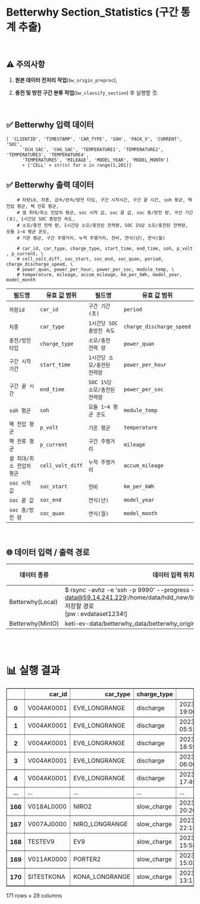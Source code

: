 # **Betterwhy Section_Statistics (구간 통계 추출)**
<br>

## ⚠️ 주의사항 
1. **원본 데이터 전처리 작업**(`bw_origin_preproc`),

2. **충전 및 방전 구간 분류 작업**(`bw_classify_section`) 후 실행할 것.

<br>

## ✅ Betterwhy 입력 데이터
```
[ 'CLIENTID', 'TIMESTAMP', 'CAR_TYPE', 'SOH', 'PACK_V', 'CURRENT', 'SOC',
      'DCH_SAC', 'CHG_SAC', 'TEMPERATURE1', 'TEMPERATURE2', 'TEMPERATURE3', 'TEMPERATURE4',
      'TEMPERATURE5', 'MILEAGE', 'MODEL_YEAR', 'MODEL_MONTH'] 
      + ['CELL' + str(n) for n in range(1,201)]
```

## ✅ Betterwhy 출력 데이터
```
    # 차량id, 차종, 급속/완속/방전 타입, 구간 시작시간, 구간 끝 시간, soh 평균, 팩 전압 평균, 팩 전류 평균, 
    # 셀 최대/최소 전압차 평균, soc 시작 값, soc 끝 값, soc 충/방전 량, 구간 기간(초), 1시간당 SOC 충방전 속도,
    # 소모/충전 전력 량, 1시간당 소모/충전된 전력량, SOC 1%당 소모/충전된 전력량, 모듈 1~4 평균 온도,
    # 기온 평균, 구간 주행거리, 누적 주행거리, 전비, 연식(년), 연식(월)

    # car_id, car_type, charge_type, start_time, end_time, soh, p_volt , p_current, \
    # cell_volt_diff, soc_start, soc_end, soc_quan, period, charge_discharge_speed, \
    # power_quan, power_per_hour, power_per_soc, module_temp, \
    # temperature, mileage, accum_mileage, km_per_kWh, model_year, model_month
```
| 필드명                    | 유효 값 범위                       | 필드명                       | 유효 값 범위                       |
|---------------------------|------------------------------------|------------------------------|------------------------------------|
| `차량id`                  | `car_id`                           | `구간 기간(초)`              | `period`                           |
| `차종`                    | `car_type`                         | `1시간당 SOC 충방전 속도`    | `charge_discharge_speed`           |
| `충전/방전 타입`          | `charge_type`                      | `소모/충전 전력 량`          | `power_quan`                       |
| `구간 시작기간`           | `start_time`                       | `1시간당 소모/충전된 전력량` | `power_per_hour`                   |
| `구간 끝 시간`            | `end_time`                         | `SOC 1%당 소모/충전된 전력량`| `power_per_soc`                    |
| `soh 평균`                | `soh`                              | `모듈 1~4 평균 온도`         | `module_temp`                      |
| `팩 전압 평균`            | `p_volt`                           | `기온 평균`                  | `temperature`                      |
| `팩 전류 평균`            | `p_current`                        | `구간 주행거리`              | `mileage`                          |
| `셀 최대/최소 전압차 평균`| `cell_volt_diff`                   | `누적 주행거리`              | `accum_mileage`                    |
| `soc 시작 값`             | `soc_start`                        | `전비`                       | `km_per_kWh`                       |
| `soc 끝 값`               | `soc_end`                          | `연식(년)`                   | `model_year`                       |
| `soc 충/방전 량`          | `soc_quan`                         | `연식(월)`                   | `model_month`                      |

<br>

## 🌐 데이터 입력 / 출력 경로
| 데이터 종류 | 데이터 입력 위치 | 데이터 저장 위치 |
|-|-|-|
|Betterwhy(Local)|$ rsync -avhz -e 'ssh -p 9990' --progress --partial data@59.14.241.229:/home/data/hdd_new/betterwhy_data/betterwhy_origin 저장할 경로<br>[pw : evdataset1234!]| /
|Betterwhy(MinIO)|keti-ev-data/betterwhy_data/betterwhy_origin|tmp/preproc

<br><br>


# 📊 실행 결과
<div>
<table class="dataframe" border="1">
  <thead>
    <tr style="text-align: right;">
      <th></th>
      <th>car_id</th>
      <th>car_type</th>
      <th>charge_type</th>
      <th>start_time</th>
      <th>end_time</th>
      <th>soh</th>
      <th>p_volt</th>
      <th>p_current</th>
      <th>cell_volt_diff</th>
      <th>soc_start</th>
      <th>soc_end</th>
      <th>soc_quan</th>
      <th>period</th>
      <th>charge_discharge_speed</th>
      <th>power_quan</th>
      <th>power_per_hour</th>
      <th>power_per_soc</th>
      <th>module_temp</th>
      <th>temperature</th>
      <th>mileage</th>
      <th>accum_mileage</th>
      <th>km_per_kWh</th>
      <th>speed_0</th>
      <th>speed_0_30</th>
      <th>speed_30_60</th>
      <th>speed_60_90</th>
      <th>speed_90_180</th>
      <th>model_year</th>
      <th>model_month</th>
    </tr>
  </thead>
  <tbody>
    <tr>
      <th>0</th>
      <td>V004AK0001</td>
      <td>EV6_LONGRANGE</td>
      <td>discharge</td>
      <td>2023-12-13 19:00:39.114000</td>
      <td>2023-12-13 19:41:44.784000</td>
      <td>100.0</td>
      <td>693.437500</td>
      <td>-9.946238</td>
      <td>0.006214</td>
      <td>41.5</td>
      <td>36.0</td>
      <td>5.5</td>
      <td>2465.670</td>
      <td>8.030272</td>
      <td>9.399902</td>
      <td>13.724322</td>
      <td>1.709073</td>
      <td>13.419600</td>
      <td>NaN</td>
      <td>28.0</td>
      <td>42280.0</td>
      <td>2.978754</td>
      <td>180.0</td>
      <td>225.0</td>
      <td>112.0</td>
      <td>193.0</td>
      <td>100.0</td>
      <td>2022.0</td>
      <td>1.0</td>
    </tr>
    <tr>
      <th>1</th>
      <td>V004AK0001</td>
      <td>EV6_LONGRANGE</td>
      <td>discharge</td>
      <td>2023-12-17 05:51:47.948000</td>
      <td>2023-12-17 06:16:12.855000</td>
      <td>100.0</td>
      <td>680.541515</td>
      <td>-14.060327</td>
      <td>0.019223</td>
      <td>30.5</td>
      <td>25.5</td>
      <td>5.0</td>
      <td>1464.907</td>
      <td>12.287469</td>
      <td>7.399902</td>
      <td>18.185215</td>
      <td>1.479980</td>
      <td>0.914622</td>
      <td>NaN</td>
      <td>14.0</td>
      <td>42544.0</td>
      <td>1.891917</td>
      <td>125.0</td>
      <td>115.0</td>
      <td>87.0</td>
      <td>134.0</td>
      <td>15.0</td>
      <td>2022.0</td>
      <td>1.0</td>
    </tr>
    <tr>
      <th>2</th>
      <td>V004AK0001</td>
      <td>EV6_LONGRANGE</td>
      <td>discharge</td>
      <td>2023-12-18 18:59:39.994000</td>
      <td>2023-12-18 19:50:07.481000</td>
      <td>100.0</td>
      <td>749.309686</td>
      <td>-11.091096</td>
      <td>0.014149</td>
      <td>80.5</td>
      <td>72.5</td>
      <td>8.0</td>
      <td>3027.487</td>
      <td>9.512840</td>
      <td>12.700195</td>
      <td>15.101866</td>
      <td>1.587524</td>
      <td>2.311399</td>
      <td>NaN</td>
      <td>34.0</td>
      <td>42643.0</td>
      <td>2.677124</td>
      <td>269.0</td>
      <td>164.0</td>
      <td>238.0</td>
      <td>300.0</td>
      <td>40.0</td>
      <td>2022.0</td>
      <td>1.0</td>
    </tr>
    <tr>
      <th>3</th>
      <td>V004AK0001</td>
      <td>EV6_LONGRANGE</td>
      <td>discharge</td>
      <td>2023-12-15 06:06:47.087000</td>
      <td>2023-12-15 06:39:04.602000</td>
      <td>100.0</td>
      <td>746.728162</td>
      <td>-10.436145</td>
      <td>0.008404</td>
      <td>75.5</td>
      <td>70.5</td>
      <td>5.0</td>
      <td>1937.515</td>
      <td>9.290251</td>
      <td>8.699707</td>
      <td>16.164492</td>
      <td>1.739941</td>
      <td>13.481175</td>
      <td>NaN</td>
      <td>28.0</td>
      <td>42401.0</td>
      <td>3.218499</td>
      <td>80.0</td>
      <td>95.0</td>
      <td>178.0</td>
      <td>285.0</td>
      <td>26.0</td>
      <td>2022.0</td>
      <td>1.0</td>
    </tr>
    <tr>
      <th>4</th>
      <td>V004AK0001</td>
      <td>EV6_LONGRANGE</td>
      <td>discharge</td>
      <td>2023-12-17 17:49:58.113000</td>
      <td>2023-12-17 18:46:13.592000</td>
      <td>100.0</td>
      <td>784.339964</td>
      <td>-6.579222</td>
      <td>0.014624</td>
      <td>96.0</td>
      <td>91.0</td>
      <td>5.0</td>
      <td>3375.479</td>
      <td>5.332577</td>
      <td>9.200195</td>
      <td>9.812149</td>
      <td>1.840039</td>
      <td>12.133289</td>
      <td>NaN</td>
      <td>20.0</td>
      <td>42568.0</td>
      <td>2.173867</td>
      <td>409.0</td>
      <td>321.0</td>
      <td>278.0</td>
      <td>74.0</td>
      <td>14.0</td>
      <td>2022.0</td>
      <td>1.0</td>
    </tr>
    <tr>
      <th>...</th>
      <td>...</td>
      <td>...</td>
      <td>...</td>
      <td>...</td>
      <td>...</td>
      <td>...</td>
      <td>...</td>
      <td>...</td>
      <td>...</td>
      <td>...</td>
      <td>...</td>
      <td>...</td>
      <td>...</td>
      <td>...</td>
      <td>...</td>
      <td>...</td>
      <td>...</td>
      <td>...</td>
      <td>...</td>
      <td>...</td>
      <td>...</td>
      <td>...</td>
      <td>...</td>
      <td>...</td>
      <td>...</td>
      <td>...</td>
      <td>...</td>
      <td>...</td>
      <td>...</td>
    </tr>
    <tr>
      <th>166</th>
      <td>V018AL0000</td>
      <td>NIRO2</td>
      <td>slow_charge</td>
      <td>2023-12-16 20:20:55.355000</td>
      <td>2023-12-17 08:21:48.610000</td>
      <td>100.0</td>
      <td>365.613052</td>
      <td>6.771642</td>
      <td>0.009045</td>
      <td>31.5</td>
      <td>71.0</td>
      <td>39.5</td>
      <td>43253.255</td>
      <td>3.287614</td>
      <td>75.402344</td>
      <td>6.275792</td>
      <td>1.908920</td>
      <td>0.757126</td>
      <td>NaN</td>
      <td>0.0</td>
      <td>66032.0</td>
      <td>0.000000</td>
      <td>NaN</td>
      <td>NaN</td>
      <td>NaN</td>
      <td>NaN</td>
      <td>NaN</td>
      <td>2022.0</td>
      <td>7.0</td>
    </tr>
    <tr>
      <th>167</th>
      <td>V007AJ0000</td>
      <td>NIRO_LONGRANGE</td>
      <td>slow_charge</td>
      <td>2023-12-13 22:15:55.193000</td>
      <td>2023-12-14 07:42:14.338000</td>
      <td>100.0</td>
      <td>374.223057</td>
      <td>6.047955</td>
      <td>0.005774</td>
      <td>46.5</td>
      <td>75.5</td>
      <td>29.0</td>
      <td>33979.145</td>
      <td>3.072473</td>
      <td>55.101562</td>
      <td>5.837864</td>
      <td>1.900054</td>
      <td>13.946650</td>
      <td>NaN</td>
      <td>NaN</td>
      <td>NaN</td>
      <td>NaN</td>
      <td>NaN</td>
      <td>NaN</td>
      <td>NaN</td>
      <td>NaN</td>
      <td>NaN</td>
      <td>2018.0</td>
      <td>1.0</td>
    </tr>
    <tr>
      <th>168</th>
      <td>TESTEV9</td>
      <td>EV9</td>
      <td>slow_charge</td>
      <td>2023-12-15 15:58:09.527000</td>
      <td>2023-12-16 03:58:49.183000</td>
      <td>100.0</td>
      <td>571.426632</td>
      <td>10.619696</td>
      <td>0.006633</td>
      <td>14.0</td>
      <td>80.0</td>
      <td>66.0</td>
      <td>43239.656</td>
      <td>5.494956</td>
      <td>124.199951</td>
      <td>10.340504</td>
      <td>1.881817</td>
      <td>10.192229</td>
      <td>NaN</td>
      <td>0.0</td>
      <td>4818.0</td>
      <td>0.000000</td>
      <td>NaN</td>
      <td>NaN</td>
      <td>NaN</td>
      <td>NaN</td>
      <td>NaN</td>
      <td>2023.0</td>
      <td>NaN</td>
    </tr>
    <tr>
      <th>169</th>
      <td>V011AK0000</td>
      <td>PORTER2</td>
      <td>slow_charge</td>
      <td>2023-12-18 15:02:22.852000</td>
      <td>2023-12-19 03:07:54.756000</td>
      <td>100.0</td>
      <td>347.698212</td>
      <td>11.753045</td>
      <td>0.006736</td>
      <td>24.0</td>
      <td>94.0</td>
      <td>70.0</td>
      <td>43531.904</td>
      <td>5.788858</td>
      <td>132.900391</td>
      <td>10.990592</td>
      <td>1.898577</td>
      <td>5.884353</td>
      <td>NaN</td>
      <td>0.0</td>
      <td>31121.0</td>
      <td>0.000000</td>
      <td>NaN</td>
      <td>NaN</td>
      <td>NaN</td>
      <td>NaN</td>
      <td>NaN</td>
      <td>2022.0</td>
      <td>1.0</td>
    </tr>
    <tr>
      <th>170</th>
      <td>SITESTKONA</td>
      <td>KONA_LONGRANGE</td>
      <td>slow_charge</td>
      <td>2023-12-15 13:17:21.309000</td>
      <td>2023-12-16 06:48:21.327000</td>
      <td>100.0</td>
      <td>377.702393</td>
      <td>7.210375</td>
      <td>0.004986</td>
      <td>27.0</td>
      <td>94.5</td>
      <td>67.5</td>
      <td>63060.018</td>
      <td>3.853472</td>
      <td>129.799805</td>
      <td>7.410072</td>
      <td>1.922960</td>
      <td>10.083012</td>
      <td>NaN</td>
      <td>0.0</td>
      <td>94515.0</td>
      <td>0.000000</td>
      <td>NaN</td>
      <td>NaN</td>
      <td>NaN</td>
      <td>NaN</td>
      <td>NaN</td>
      <td>2023.0</td>
      <td>NaN</td>
    </tr>
  </tbody>
</table>
<p>171 rows × 29 columns</p>
</div>
